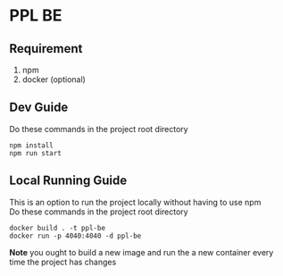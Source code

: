 # PPL BE

## Requirement
1. npm
2. docker (optional)

## Dev Guide
Do these commands in the project root directory
```
npm install
npm run start
```

## Local Running Guide
This is an option to run the project locally without having to use npm
<br>
Do these commands in the project root directory
```
docker build . -t ppl-be
docker run -p 4040:4040 -d ppl-be
```
**Note** you ought to build a new image and run the a new container every time the project has changes
